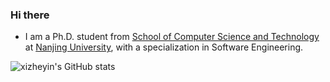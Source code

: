 ### Hi there

- I am a Ph.D. student from [School of Computer Science and Technology](https://cs.nju.edu.cn/cs_en/) at [Nanjing University](https://njunju.nju.edu.cn/EN/main.htm), with a specialization in Software Engineering.



![xizheyin's GitHub stats](https://github-readme-stats.vercel.app/api?username=xizheyin\&rank_icon=github)
